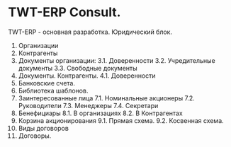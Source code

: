 TWT-ERP Consult.
===========

TWT-ERP - основная разработка. Юридический блок.

1. Организации
2. Контрагенты
3. Документы организации:
    3.1. Доверенности
    3.2. Учредительные документы
    3.3. Свободные документы
4. Документы. Контрагенты.
    4.1. Доверенности
5. Банковские счета.
6. Библиотека шаблонов.
7. Заинтересованные лица
    7.1. Номинальные акционеры
    7.2. Руководители
    7.3. Менеджеры
    7.4. Секретари
8. Бенефициары
    8.1. В организациях
    8.2. В Контрагентах
9. Корзина акционирования
    9.1. Прямая схема.
    9.2. Косвенная схема.
10. Виды договоров
11. Договоры.